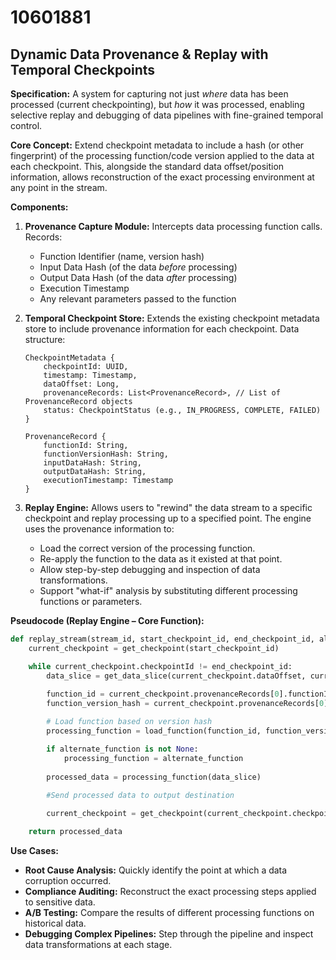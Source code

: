 # 10601881

## Dynamic Data Provenance & Replay with Temporal Checkpoints

**Specification:** A system for capturing not just *where* data has been processed (current checkpointing), but *how* it was processed, enabling selective replay and debugging of data pipelines with fine-grained temporal control.

**Core Concept:** Extend checkpoint metadata to include a hash (or other fingerprint) of the processing function/code version applied to the data at each checkpoint. This, alongside the standard data offset/position information, allows reconstruction of the exact processing environment at any point in the stream.

**Components:**

1.  **Provenance Capture Module:** Intercepts data processing function calls.  Records:
    *   Function Identifier (name, version hash)
    *   Input Data Hash (of the data *before* processing)
    *   Output Data Hash (of the data *after* processing)
    *   Execution Timestamp
    *   Any relevant parameters passed to the function

2.  **Temporal Checkpoint Store:** Extends the existing checkpoint metadata store to include provenance information for each checkpoint.  Data structure:

    ```
    CheckpointMetadata {
        checkpointId: UUID,
        timestamp: Timestamp,
        dataOffset: Long,
        provenanceRecords: List<ProvenanceRecord>, // List of ProvenanceRecord objects
        status: CheckpointStatus (e.g., IN_PROGRESS, COMPLETE, FAILED)
    }

    ProvenanceRecord {
        functionId: String,
        functionVersionHash: String,
        inputDataHash: String,
        outputDataHash: String,
        executionTimestamp: Timestamp
    }
    ```

3.  **Replay Engine:** Allows users to "rewind" the data stream to a specific checkpoint and replay processing up to a specified point.  The engine uses the provenance information to:
    *   Load the correct version of the processing function.
    *   Re-apply the function to the data as it existed at that point.
    *   Allow step-by-step debugging and inspection of data transformations.
    *   Support "what-if" analysis by substituting different processing functions or parameters.

**Pseudocode (Replay Engine – Core Function):**

```python
def replay_stream(stream_id, start_checkpoint_id, end_checkpoint_id, alternate_function = None):
    current_checkpoint = get_checkpoint(start_checkpoint_id)

    while current_checkpoint.checkpointId != end_checkpoint_id:
        data_slice = get_data_slice(current_checkpoint.dataOffset, current_checkpoint.dataOffset + data_slice_size) #Retrieve data
        
        function_id = current_checkpoint.provenanceRecords[0].functionId #Get the function
        function_version_hash = current_checkpoint.provenanceRecords[0].functionVersionHash

        # Load function based on version hash
        processing_function = load_function(function_id, function_version_hash)

        if alternate_function is not None:
            processing_function = alternate_function
            
        processed_data = processing_function(data_slice)
        
        #Send processed data to output destination

        current_checkpoint = get_checkpoint(current_checkpoint.checkpointId + 1) #Advance to next checkpoint

    return processed_data
```

**Use Cases:**

*   **Root Cause Analysis:** Quickly identify the point at which a data corruption occurred.
*   **Compliance Auditing:** Reconstruct the exact processing steps applied to sensitive data.
*   **A/B Testing:** Compare the results of different processing functions on historical data.
*   **Debugging Complex Pipelines:** Step through the pipeline and inspect data transformations at each stage.